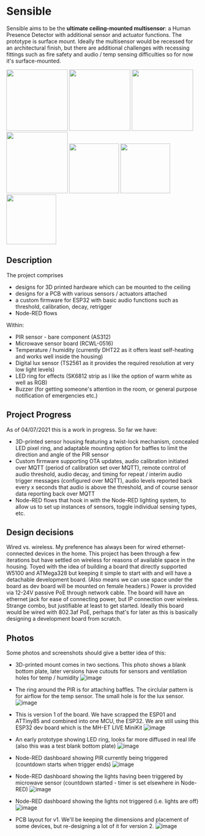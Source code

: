 # Sensible
Sensible aims to be the **ultimate ceiling-mounted multisensor**: a Human Presence Detector with additional sensor and actuator functions. The prototype is surface mount. Ideally the multisensor would be recessed for an architectural finish, but there are additional challenges with recessing fittings such as fire safety and audio / temp sensing difficulties so for now it's surface-mounted.

<img src="https://user-images.githubusercontent.com/7063284/124400552-410a9480-dd1b-11eb-9708-7633617143a6.png" height="160"> <img src="https://user-images.githubusercontent.com/7063284/124400554-4536b200-dd1b-11eb-9c35-615c648f231c.png" height="160"> <img src="https://user-images.githubusercontent.com/7063284/124400537-23d5c600-dd1b-11eb-94f4-8139c80127df.png" height="160"> <img src="https://user-images.githubusercontent.com/7063284/124400960-43bab900-dd1e-11eb-9f59-2d8a473cccd0.png" height="160">
<img src="https://user-images.githubusercontent.com/7063284/124400774-ed00af80-dd1c-11eb-868f-a861e379b630.png" height="130">
<img src="https://user-images.githubusercontent.com/7063284/124400753-c93d6980-dd1c-11eb-80c2-6408d4570f2e.png" height="130">
<img src="https://user-images.githubusercontent.com/7063284/124400791-20433e80-dd1d-11eb-9c62-123b372b53a2.png" height="130">



Description
---
The project comprises
- designs for 3D printed hardware which can be mounted to the ceiling
- designs for a PCB with various sensors / actuators attached
- a custom firmware for ESP32 with basic audio functions such as threshold, calibration, decay, retrigger
- Node-RED flows

Within:
- PIR sensor - bare component (AS312)
- Microwave sensor board (RCWL-0516)
- Temperature / humidity (currently DHT22 as it offers least self-heating and works well inside the housing) 
- Digital lux sensor (TS2561 as it provides the required resolution at very low light levels)
- LED ring for effects (SK6812 strip as I like the option of warm white as well as RGB) 
- Buzzer (for getting someone's attention in the room, or general purpose notification of emergencies etc.)

Project Progress
---
As of 04/07/2021 this is a work in progress. So far we have:
- 3D-printed sensor housing featuring a twist-lock mechanism, concealed LED pixel ring, and adaptable mounting option for baffles to limit the direction and angle of the PIR sensor
- Custom firmware supporting OTA updates, audio calibration initiated over MQTT (period of calibration set over MQTT), remote control of audio threshold, audio decay, and timing for repeat / interim audio trigger messages (configured over MQTT), audio levels reported back every x seconds that audio is above the threshold, and of course sensor data reporting back over MQTT
- Node-RED flows that hook in with the Node-RED lighting system, to allow us to set up instances of sensors, toggle individual sensing types, etc.

Design decisions
---
Wired vs. wireless. My preference has always been for wired ethernet-connected devices in the home. This project has been through a few iterations but have settled on wireless for reasons of available space in the housing. Toyed with the idea of building a board that directly supported W5100 and ATMega328 but keeping it simple to start with and will have a detachable development board. (Also means we can use space under the board as dev board will be mounted on female headers.) Power is provided via 12-24V passive PoE through network cable. The board will have an ethernet jack for ease of connecting power, but IP connection over wireless. Strange combo, but justifiable at least to get started. Ideally this board would be wired with 802.3af PoE, perhaps that's for later as this is basically designing a development board from scratch.

Photos
---
Some photos and screenshots should give a better idea of this:

- 3D-printed mount comes in two sections. This photo shows a blank bottom plate, later versions have cutouts for sensors and ventilation holes for temp / humidity
![image](https://user-images.githubusercontent.com/7063284/124400548-3a7c1d00-dd1b-11eb-83af-9982363ea7dc.png)

- The ring around the PIR is for attaching baffles. The circlular pattern is for airflow for the temp sensor. The small hole is for the lux sensor.
![image](https://user-images.githubusercontent.com/7063284/124400552-410a9480-dd1b-11eb-9708-7633617143a6.png)

- This is version 1 of the board. We have scrapped the ESP01 and ATTiny85 and combined into one MCU, the ESP32. We are still using this ESP32 dev board which is the MH-ET LIVE MiniKit
![image](https://user-images.githubusercontent.com/7063284/124400554-4536b200-dd1b-11eb-9c35-615c648f231c.png)

- An early prototype showing LED ring, looks far more diffused in real life (also this was a test blank bottom plate)
![image](https://user-images.githubusercontent.com/7063284/124400537-23d5c600-dd1b-11eb-94f4-8139c80127df.png)

- Node-RED dashboard showing PIR currently being triggered (countdown starts when trigger ends)
![image](https://user-images.githubusercontent.com/7063284/124400774-ed00af80-dd1c-11eb-868f-a861e379b630.png)

- Node-RED dashboard showing the lights having been triggered by microwave sensor (countdown started - timer is set elsewhere in Node-RED)
![image](https://user-images.githubusercontent.com/7063284/124400753-c93d6980-dd1c-11eb-80c2-6408d4570f2e.png)

- Node-RED dashboard showing the lights not triggered (i.e. lights are off)
![image](https://user-images.githubusercontent.com/7063284/124400791-20433e80-dd1d-11eb-9c62-123b372b53a2.png)

- PCB layout for v1. We'll be keeping the dimensions and placement of some devices, but re-designing a lot of it for version 2.
![image](https://user-images.githubusercontent.com/7063284/124400960-43bab900-dd1e-11eb-9f59-2d8a473cccd0.png)

